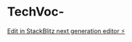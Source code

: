# TechVoc-

[Edit in StackBlitz next generation editor ⚡️](https://stackblitz.com/~/github.com/dylan-vpa/TechVoc-)